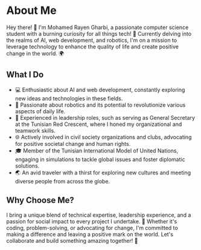 # About Me

Hey there! 👋 I'm Mohamed Rayen Gharbi, a passionate computer science student with a burning curiosity for all things tech! 🚀 Currently delving into the realms of AI, web development, and robotics, I'm on a mission to leverage technology to enhance the quality of life and create positive change in the world. 🌍

## What I Do

- 💻 Enthusiastic about AI and web development, constantly exploring new ideas and technologies in these fields.
- 🤖 Passionate about robotics and its potential to revolutionize various aspects of daily life.
- 🌟 Experienced in leadership roles, such as serving as General Secretary at the Tunisian Red Crescent, where I honed my organizational and teamwork skills.
- 🌐 Actively involved in civil society organizations and clubs, advocating for positive societal change and human rights.
- 🎓 Member of the Tunisian International Model of United Nations, engaging in simulations to tackle global issues and foster diplomatic solutions.
- 🌏 An avid traveler with a thirst for exploring new cultures and meeting diverse people from across the globe.

## Why Choose Me?

I bring a unique blend of technical expertise, leadership experience, and a passion for social impact to every project I undertake. 🌟 Whether it's coding, problem-solving, or advocating for change, I'm committed to making a difference and leaving a positive mark on the world. Let's collaborate and build something amazing together! 🌟
